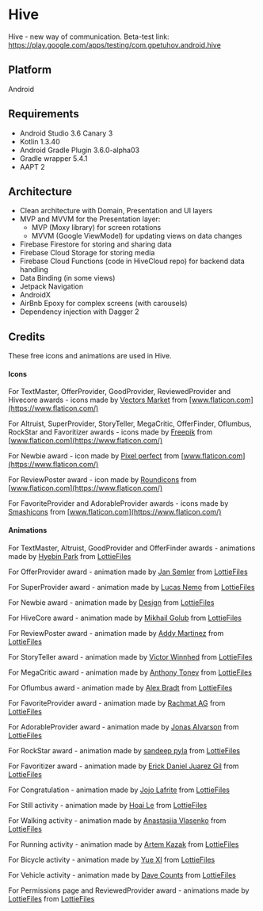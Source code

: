 # Hive
Hive - new way of communication. Beta-test link: https://play.google.com/apps/testing/com.gpetuhov.android.hive

## Platform
Android

## Requirements
* Android Studio 3.6 Canary 3
* Kotlin 1.3.40
* Android Gradle Plugin 3.6.0-alpha03
* Gradle wrapper 5.4.1
* AAPT 2

## Architecture
* Clean architecture with Domain, Presentation and UI layers
* MVP and MVVM for the Presentation layer:
    * MVP (Moxy library) for screen rotations
    * MVVM (Google ViewModel) for updating views on data changes
* Firebase Firestore for storing and sharing data
* Firebase Cloud Storage for storing media
* Firebase Cloud Functions (code in HiveCloud repo) for backend data handling
* Data Binding (in some views)
* Jetpack Navigation
* AndroidX
* AirBnb Epoxy for complex screens (with carousels)
* Dependency injection with Dagger 2

## Credits
These free icons and animations are used in Hive.

#### Icons

For TextMaster, OfferProvider, GoodProvider, ReviewedProvider and Hivecore awards - icons made by [Vectors Market](https://www.flaticon.com/authors/vectors-market) from [www.flaticon.com](https://www.flaticon.com/)

For Altruist, SuperProvider, StoryTeller, MegaCritic, OfferFinder, Oflumbus, RockStar and Favoritizer awards - icons made by [Freepik](https://www.freepik.com/) from [www.flaticon.com](https://www.flaticon.com/)

For Newbie award - icon made by [Pixel perfect](https://www.flaticon.com/authors/pixel-perfect) from [www.flaticon.com](https://www.flaticon.com/)

For ReviewPoster award - icon made by [Roundicons](https://www.flaticon.com/authors/roundicons) from [www.flaticon.com](https://www.flaticon.com/)

For FavoriteProvider and AdorableProvider awards - icons made by [Smashicons](https://www.flaticon.com/authors/smashicons) from [www.flaticon.com](https://www.flaticon.com/)

#### Animations

For TextMaster, Altruist, GoodProvider and OfferFinder awards - animations made by [Hyebin Park](https://lottiefiles.com/smoothy.co) from [LottieFiles](https://lottiefiles.com/)

For OfferProvider award - animation made by [Jan Semler](https://lottiefiles.com/user/141) from [LottieFiles](https://lottiefiles.com/)

For SuperProvider award - animation made by [Lucas Nemo](https://lottiefiles.com/LucasNemo) from [LottieFiles](https://lottiefiles.com/)

For Newbie award - animation made by [Design](https://lottiefiles.com/designSquadRunner) from [LottieFiles](https://lottiefiles.com/)

For HiveCore award - animation made by [Mikhail Golub](https://lottiefiles.com/mihail) from [LottieFiles](https://lottiefiles.com/)

For ReviewPoster award - animation made by [Addy Martinez](https://lottiefiles.com/addymartinez) from [LottieFiles](https://lottiefiles.com/)

For StoryTeller award - animation made by [Victor Winnhed](https://lottiefiles.com/victorw) from [LottieFiles](https://lottiefiles.com/)

For MegaCritic award - animation made by [Anthony Tonev](https://lottiefiles.com/Spinne) from [LottieFiles](https://lottiefiles.com/)

For Oflumbus award - animation made by [Alex Bradt](https://lottiefiles.com/Alexbradt.com) from [LottieFiles](https://lottiefiles.com/)

For FavoriteProvider award - animation made by [Rachmat AG](https://lottiefiles.com/user/57803) from [LottieFiles](https://lottiefiles.com/)

For AdorableProvider award - animation made by [Jonas Alvarson](https://lottiefiles.com/jalvarson) from [LottieFiles](https://lottiefiles.com/)

For RockStar award - animation made by [sandeep pyla](https://lottiefiles.com/user/24960) from [LottieFiles](https://lottiefiles.com/)

For Favoritizer award - animation made by [Erick Daniel Juarez Gil](https://lottiefiles.com/ErickDanielJuarezGil) from [LottieFiles](https://lottiefiles.com/)

For Congratulation - animation made by [Jojo Lafrite](https://lottiefiles.com/jojolafrite) from [LottieFiles](https://lottiefiles.com/)

For Still activity - animation made by [Hoai Le](https://lottiefiles.com/koycatdang) from [LottieFiles](https://lottiefiles.com/)

For Walking activity - animation made by [Anastasiia Vlasenko](https://lottiefiles.com/libertyink) from [LottieFiles](https://lottiefiles.com/)

For Running activity - animation made by [Artem Kazak](https://lottiefiles.com/kazzzak) from [LottieFiles](https://lottiefiles.com/)

For Bicycle activity - animation made by [Yue XI](https://lottiefiles.com/user/1724) from [LottieFiles](https://lottiefiles.com/)

For Vehicle activity - animation made by [Dave Counts](https://lottiefiles.com/davecounts) from [LottieFiles](https://lottiefiles.com/)

For Permissions page and ReviewedProvider award - animations made by [LottieFiles](https://lottiefiles.com/lottiefiles) from [LottieFiles](https://lottiefiles.com/)